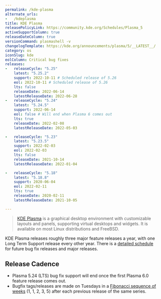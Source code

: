 ```yaml
---
permalink: /kde-plasma
alternate_urls:
-   /kdeplasma
title: KDE Plasma
releasePolicyLink: https://community.kde.org/Schedules/Plasma_5
activeSupportColumn: true
releaseDateColumn: true
versionCommand: plasmashell -v
changelogTemplate: https://kde.org/announcements/plasma/5/__LATEST__/
category: os
iconSlug: kde
eolColumn: Critical bug fixes
releases:
-   releaseCycle: "5.25"
    latest: "5.25.2"
    support: 2022-10-11 # Scheduled release of 5.26
    eol: 2022-10-11 # Scheduled release of 5.26
    lts: false
    releaseDate: 2022-06-14
    latestReleaseDate: 2022-06-28
-   releaseCycle: "5.24"
    latest: "5.24.5"
    support: 2022-06-14
    eol: false # Will end when Plasma 6 comes out
    lts: true
    releaseDate: 2022-02-08
    latestReleaseDate: 2022-05-03

-   releaseCycle: "5.23"
    latest: "5.23.5"
    support: 2022-02-03
    eol: 2022-02-03
    lts: false
    releaseDate: 2021-10-14
    latestReleaseDate: 2022-01-04

-   releaseCycle: "5.18"
    latest: "5.18.8"
    support: 2020-06-04
    eol: 2022-02-11
    lts: true
    releaseDate: 2020-02-11
    latestReleaseDate: 2021-10-05

---
```


> [KDE Plasma](https://kde.org/plasma-desktop/) is a graphical desktop environment with customizable layouts and panels, supporting virtual desktops and widgets. It is available on most Linux distributions and FreeBSD.

KDE Plasma releases roughly three major feature releases a year, with one Long Term Support release every other year. There is a [detailed schedule](https://community.kde.org/Schedules/Plasma_5) for future bug fix releases and major releases. 

## Release Cadence
* Plasma 5.24 (LTS) bug fix support will end once the first Plasma 6.0 feature release comes out.
* Bugfix tags/releases are made on Tuesdays in a [Fibonacci sequence of weeks](https://community.kde.org/Schedules/Plasma_5#Bugfix_versions) (1, 1, 2, 3, 5) after each previous release of the same series.
